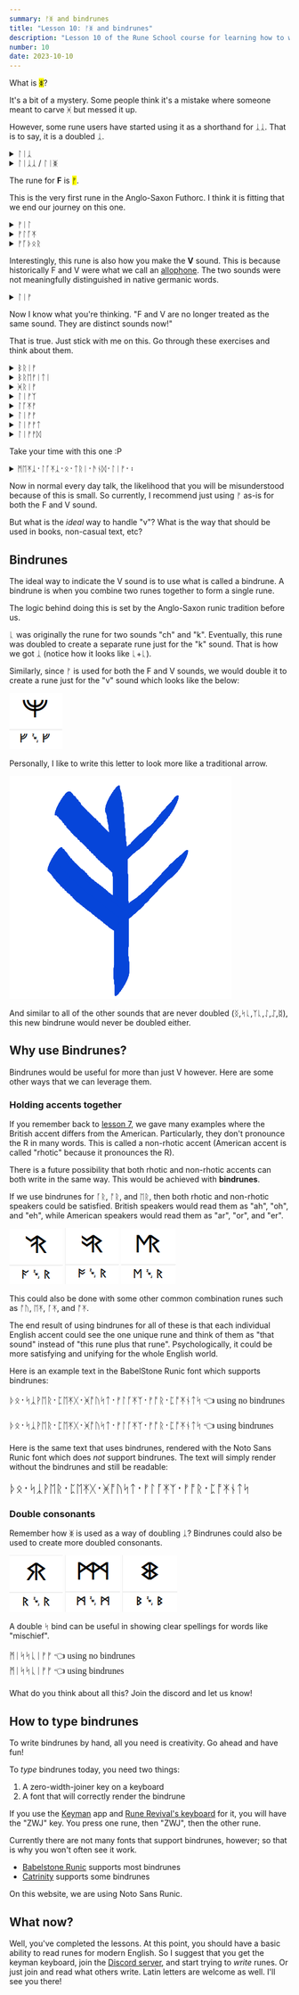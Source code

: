 ```yaml
---
summary: ᚠᛤ and bindrunes
title: "Lesson 10: ᚠᛤ and bindrunes"
description: "Lesson 10 of the Rune School course for learning how to write Modern English with the Anglo-Saxon futhorc"
number: 10
date: 2023-10-10
---
```


What is <mark>ᛤ</mark>?

It's a bit of a mystery. Some people think it's a mistake where someone meant to carve ᚸ but messed it up.

However, some rune users have started using it as a shorthand for ᛣᛣ. That is to say, it is a doubled ᛣ.

<details>
    <summary>ᛚᛁᛣ</summary>
    <p>leak / leek</p>
</details>

<details>
    <summary>ᛚᛁᛣᛣ / ᛚᛁᛤ</summary>
    <p>lick</p>
</details>

The rune for <strong>F</strong> is <mark>ᚠ</mark>.

This is the very first rune in the Anglo-Saxon Futhorc. I think it is fitting that we end our journey on this one.

<details>
    <summary>ᚠᛁᛚ</summary>
    <p>feel</p>
</details>

<details>
    <summary>ᚠᛚᚪᛡ</summary>
    <p>fly</p>
</details>

<details>
    <summary>ᚠᚪᚦᛟᚱ</summary>
    <p>father</p>
</details>

Interestingly, this rune is also how you make the <strong>V</strong> sound. This is because historically F and V were what we call an [allophone](https://en.wikipedia.org/wiki/Allophone). The two sounds were not meaningfully distinguished in native germanic words.

<details>
    <summary>ᛚᛁᚠ</summary>
    <p>leaf / leave</p>
</details>

Now I know what you're thinking. "F and V are no longer treated as the same sound. They are distinct sounds now!"

That is true. Just stick with me on this. Go through these exercises and think about them.

<details>
    <summary>ᛒᚱᛁᚠ</summary>
    <p>brief</p>
</details>

<details>
    <summary>ᛒᚱᛖᚠᛁᛏᛁ</summary>
    <p>brevity</p>
</details>

<details>
    <summary>ᚸᚱᛁᚠ</summary>
    <p>grief (noun) / grieve (verb)</p>
</details>

<details>
    <summary>ᛚᛁᚠᛉ</summary>
    <p>leaves</p>
</details>

<details>
    <summary>ᛚᚪᛡᚠ</summary>
    <p>life (noun) / live (adjective)</p>
</details>

<details>
    <summary>ᛚᛁᚠᚠ</summary>
    <p>live (verb)</p>
</details>

<details>
    <summary>ᛚᛁᚠᚠᛏ</summary>
    <p>lift</p>
</details>

<details>
    <summary>ᛚᛁᚠᚠᛞ</summary>
    <p>lived</p>
</details>

Take your time with this one :P

<details>
    <summary>ᛗᛖᛡᛣ᛫ᛚᚪᛡᛣ᛫ᛟ᛫ᛏᚱᛁ᛫ᚫᚾᛞ᛫ᛚᛁᚠ᛫᛬</summary>
    <p>Make like a tree and leaf/leave.</p>
</details>

Now in normal every day talk, the likelihood that you will be misunderstood because of this is small. So currently, I recommend just using ᚠ as-is for both the F and V sound.

But what is the *ideal* way to handle "v"? What is the way that should be used in books, non-casual text, etc?

## Bindrunes

The ideal way to indicate the V sound is to use what is called a bindrune. A bindrune is when you combine two runes together to form a single rune. 

The logic behind doing this is set by the Anglo-Saxon runic tradition before us.

ᚳ was originally the rune for two sounds "ch" and "k". Eventually, this rune was doubled to create a separate rune just for the "k" sound. That is how we got ᛣ (notice how it looks like ᚳ+ᚳ).

Similarly, since ᚠ is used for both the F and V sounds, we would double it to create a rune just for the "v" sound which looks like the below:

![Catrinity font V](/assets/images/Catrinity-V.png)

Personally, I like to write this letter to look more like a traditional arrow.

![Custom image of a Double Feoh rune](/assets/images/V-Arrow.png)

And similar to all of the other sounds that are never doubled (ᛝ,ᛋᚳ,ᛉᚳ,ᛇ,ᛢ,ᛥ), this new bindrune would never be doubled either.

## Why use Bindrunes?

Bindrunes would be useful for more than just V however. Here are some other ways that we can leverage them.

### Holding accents together

If you remember back to [lesson 7](/lessons/7), we gave many examples where the British accent differs from the American. Particularly, they don't pronounce the R in many words. This is called a non-rhotic accent (American accent is called "rhotic" because it pronounces the R).

There is a future possibility that both rhotic and non-rhotic accents can both write in the same way. This would be achieved with **bindrunes**.

If we use bindrunes for ᚪᚱ, ᚩᚱ, and ᛖᚱ, then both rhotic and non-rhotic speakers could be satisfied. British speakers would read them as "ah", "oh", and "eh", while American speakers would read them as "ar", "or", and "er".

![Catrinity font AR bindrune](/assets/images/Catrinity-AR.png)
![Catrinity font OR bindrune](/assets/images/Catrinity-OR.png)
![Catrinity font ER bindrune](/assets/images/Catrinity-ER.png)

This could also be done with some other common combination runes such as ᚩᚢ, ᛖᛡ, ᚪᛡ, and ᚩᛡ. 

The end result of using bindrunes for all of these is that each individual English accent could see the one unique rune and think of them as "that sound" instead of "this rune plus that rune". Psychologically, it could be more satisfying and unifying for the whole English world.

Here is an example text in the BabelStone Runic font which supports bindrunes:

<pre style="font-size:16px;font-family:BabelStoneRunic;">
ᚦᛟ᛫​ᛋᛣᚹᛖᚱ᛫​ᛈᛖᛡᚷ᛫​ᚸᚩᚢᛋᛏ᛫​ᚠᛚᚪᛡᛉ᛫​ᚠᚩᚱ᛫​ᛈᚩᛡᚾᛏᛋ 👈 using no bindrunes

ᚦᛟ᛫​ᛋᛣᚹᛖ‍ᚱ᛫​ᛈᛖ‍ᛡᚷ᛫​ᚸᚩ‍ᚢᛋᛏ᛫​ᚠᛚᚪ‍ᛡᛉ᛫​ᚠᚩ‍ᚱ᛫​ᛈᚩ‍ᛡᚾᛏᛋ 👈 using bindrunes
</pre>

Here is the same text that uses bindrunes, rendered with the Noto Sans Runic font which does *not* support bindrunes. The text will simply render without the bindrunes and still be readable:

<pre style="font-size:20px;font-family:NotoSansRunic-Regular;">ᚦᛟ᛫​ᛋᛣᚹᛖ‍ᚱ᛫​ᛈᛖ‍ᛡᚷ᛫​ᚸᚩ‍ᚢᛋᛏ᛫​ᚠᛚᚪ‍ᛡᛉ᛫​ᚠᚩ‍ᚱ᛫​ᛈᚩ‍ᛡᚾᛏᛋ</pre>

### Double consonants

Remember how ᛤ is used as a way of doubling ᛣ? Bindrunes could also be used to create more doubled consonants.

![Catrinity font doubled R](/assets/images/Catrinity-RR.png)
![Catrinity font doubled M](/assets/images/Catrinity-MM.png)
![Catrinity font doubled B](/assets/images/Catrinity-BB.png)

A double ᛋ bind can be useful in showing clear spellings for words like "mischief".

<pre style="font-size:16px;font-family:BabelStoneRunic;">
ᛗᛁᛋᛋᚳᛁᚠᚠ 👈 using no bindrunes
ᛗᛁᛋ‍ᛋᚳᛁᚠᚠ 👈 using bindrunes
</pre>

What do you think about all this? Join the discord and let us know!

## How to type bindrunes

To write bindrunes by hand, all you need is creativity. Go ahead and have fun!

To *type* bindrunes today, you need two things:

1. A zero-width-joiner key on a keyboard
2. A font that will correctly render the bindrune

If you use the [Keyman](https://keyman.com/) app and [Rune Revival's keyboard](https://keyman.com/keyboards/runeboard) for it, you will have the "ZWJ" key. You press one rune, then "ZWJ", then the other rune.

Currently there are not many fonts that support bindrunes, however; so that is why you won't often see it work. 

- [Babelstone Runic](https://www.babelstone.co.uk/Fonts/Runic.html) supports most bindrunes 
- [Catrinity](https://catrinity-font.de/) supports some bindrunes

On this website, we are using Noto Sans Runic.

## What now?

Well, you've completed the lessons. At this point, you should have a basic ability to read runes for modern English. So I suggest that you get the keyman keyboard, join the [Discord server](https://discord.gg/BThW4fxAwN), and start trying to *write* runes. Or just join and read what others write. Latin letters are welcome as well. I'll see you there!
